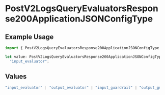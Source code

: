 # PostV2LogsQueryEvaluatorsResponse200ApplicationJSONConfigType

## Example Usage

```typescript
import { PostV2LogsQueryEvaluatorsResponse200ApplicationJSONConfigType } from "orq-poc-typescript-multi-env-version/models/operations";

let value: PostV2LogsQueryEvaluatorsResponse200ApplicationJSONConfigType =
  "input_evaluator";
```

## Values

```typescript
"input_evaluator" | "output_evaluator" | "input_guardrail" | "output_guardrail"
```